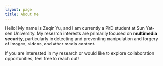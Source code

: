 ```yaml
---
layout: page
title: About Me
---
```


Hello! My name is Zeqin Yu, and I am currently a PhD student at Sun Yat-sen University. My research interests are primarily focused on **multimedia security**, particularly in detecting and preventing manipulation and forgery of images, videos, and other media content.

If you are interested in my research or would like to explore collaboration opportunities, feel free to reach out!

<!-- Command: Include research topics and specific interests -->
<!-- Command: Mention collaboration opportunities -->

